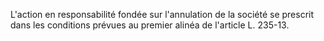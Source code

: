   
L'action en responsabilité fondée sur l'annulation de la société se prescrit dans les conditions prévues au premier alinéa de l'article L. 235-13.
  

  
